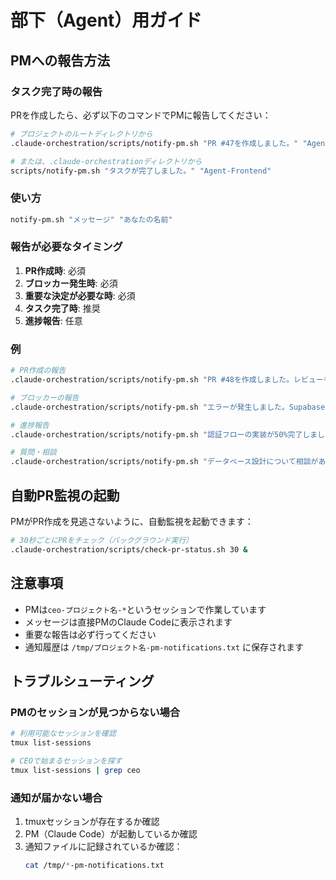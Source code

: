 # 部下（Agent）用ガイド

## PMへの報告方法

### タスク完了時の報告

PRを作成したら、必ず以下のコマンドでPMに報告してください：

```bash
# プロジェクトのルートディレクトリから
.claude-orchestration/scripts/notify-pm.sh "PR #47を作成しました。" "Agent-Backend"

# または、.claude-orchestrationディレクトリから
scripts/notify-pm.sh "タスクが完了しました。" "Agent-Frontend"
```

### 使い方
```bash
notify-pm.sh "メッセージ" "あなたの名前"
```

### 報告が必要なタイミング
1. **PR作成時**: 必須
2. **ブロッカー発生時**: 必須
3. **重要な決定が必要な時**: 必須
4. **タスク完了時**: 推奨
5. **進捗報告**: 任意

### 例
```bash
# PR作成の報告
.claude-orchestration/scripts/notify-pm.sh "PR #48を作成しました。レビューをお願いします。" "Agent-Backend"

# ブロッカーの報告
.claude-orchestration/scripts/notify-pm.sh "エラーが発生しました。Supabaseの接続に失敗しています。" "Agent-Frontend"

# 進捗報告
.claude-orchestration/scripts/notify-pm.sh "認証フローの実装が50%完了しました。" "Agent-Auth"

# 質問・相談
.claude-orchestration/scripts/notify-pm.sh "データベース設計について相談があります。" "Agent-DB"
```

## 自動PR監視の起動

PMがPR作成を見逃さないように、自動監視を起動できます：

```bash
# 30秒ごとにPRをチェック（バックグラウンド実行）
.claude-orchestration/scripts/check-pr-status.sh 30 &
```

## 注意事項
- PMは`ceo-プロジェクト名-*`というセッションで作業しています
- メッセージは直接PMのClaude Codeに表示されます
- 重要な報告は必ず行ってください
- 通知履歴は `/tmp/プロジェクト名-pm-notifications.txt` に保存されます

## トラブルシューティング

### PMのセッションが見つからない場合
```bash
# 利用可能なセッションを確認
tmux list-sessions

# CEOで始まるセッションを探す
tmux list-sessions | grep ceo
```

### 通知が届かない場合
1. tmuxセッションが存在するか確認
2. PM（Claude Code）が起動しているか確認
3. 通知ファイルに記録されているか確認：
   ```bash
   cat /tmp/*-pm-notifications.txt
   ```
